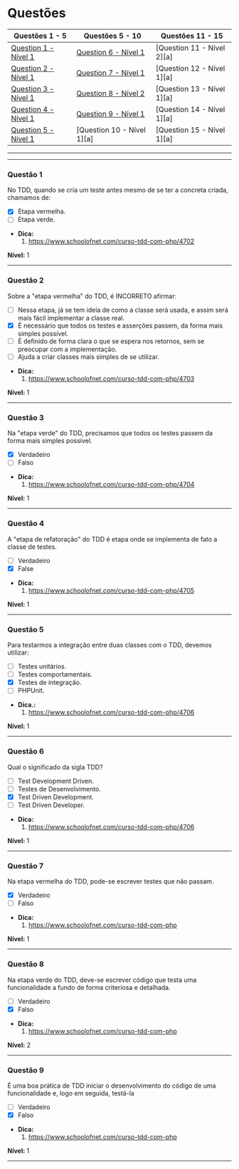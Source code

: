 # Questões

| Questões 1 - 5            | Questões 5 - 10             | Questões 11 - 15            |
|---------------------------|-----------------------------|-----------------------------|
| [Question 1 - Nível 1][1] | [Question 6 - Nível 1][6]   | [Question 11 - Nível 2][a] |
| [Question 2 - Nível 1][2] | [Question 7 - Nível 1][7]   | [Question 12 - Nível 1][a] |
| [Question 3 - Nível 1][3] | [Question 8 - Nível 2][8]   | [Question 13 - Nível 1][a] |
| [Question 4 - Nível 1][4] | [Question 9 - Nível 1][9]   | [Question 14 - Nível 1][a] |
| [Question 5 - Nível 1][5] | [Question 10 - Nível 1][a] | [Question 15 - Nível 1][a] |
                     
***

[1]:#questão-1
[2]:#questão-2
[3]:#questão-3
[4]:#questão-4
[5]:#questão-5
[6]:#questão-6
[7]:#questão-7
[8]:#questão-8
[9]:#questão-9
[10]:#questão-10
[11]:#questão-11
[12]:#questão-12
[13]:#questão-13
[14]:#questão-14
[15]:#questão-15

***

### Questão 1

No TDD, quando se cria um teste antes mesmo de se ter a concreta criada, chamamos de:

- [x] Etapa vermelha.
- [ ] Etapa verde.

* **Dica:**
    1. <https://www.schoolofnet.com/curso-tdd-com-php/4702>

**Nível:** 1

***

### Questão 2

Sobre a "etapa vermelha" do TDD, é INCORRETO afirmar:

- [ ] Nessa etapa, já se tem ideia de como a classe será usada, e assim será mais fácil implementar a classe real.
- [x] É necessário que todos os testes e asserções passem, da forma mais simples possível.
- [ ] É definido de forma clara o que se espera nos retornos, sem se preocupar com a implementação.
- [ ] Ajuda a criar classes mais simples de se utilizar.

* **Dica:**
    1. <https://www.schoolofnet.com/curso-tdd-com-php/4703>

**Nível:** 1

***

### Questão 3

Na "etapa verde" do TDD, precisamos que todos os testes passem da forma mais simples possível.

- [x] Verdadeiro
- [ ] Falso

* **Dica:**
    1. <https://www.schoolofnet.com/curso-tdd-com-php/4704>

**Nível:** 1

***

### Questão 4

A "etapa de refatoração" do TDD é etapa onde se implementa de fato a classe de testes.

- [ ] Verdadeiro
- [x] False

* **Dica:**
    1. <https://www.schoolofnet.com/curso-tdd-com-php/4705>

**Nível:** 1

***

### Questão 5

Para testarmos a integração entre duas classes com o TDD, devemos utilizar:

- [ ] Testes unitários.
- [ ] Testes comportamentais.
- [x] Testes de integração.
- [ ] PHPUnit.

* **Dica.:** 
    1. <https://www.schoolofnet.com/curso-tdd-com-php/4706>

**Nível:** 1

*** 

### Questão 6

Qual o significado da sigla TDD?

- [ ] Test Development Driven.
- [ ] Testes de Desenvolvimento.
- [x] Test Driven Development.
- [ ] Test Driven Developer.

* **Dica:**
    1. <https://www.schoolofnet.com/curso-tdd-com-php/4706>

**Nível:** 1

***


### Questão 7

Na etapa vermelha do TDD, pode-se escrever testes que não passam.

- [x] Verdadeiro
- [ ] Falso

* **Dica:**
    1. <https://www.schoolofnet.com/curso-tdd-com-php>

**Nível:** 1

***

### Questão 8

Na etapa verde do TDD, deve-se escrever código que testa uma funcionalidade a fundo de forma criteriosa e detalhada.

- [ ] Verdadeiro
- [x] Falso

* **Dica:**
    1. <https://www.schoolofnet.com/curso-tdd-com-php>

**Nível:** 2

***

### Questão 9

É uma boa prática de TDD iniciar o desenvolvimento do código de uma funcionalidade e, logo em seguida, testá-la

- [ ] Verdadeiro
- [x] Falso

* **Dica:**
    1. <https://www.schoolofnet.com/curso-tdd-com-php>

**Nível:** 1

***
